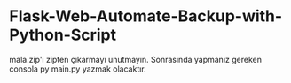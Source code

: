 # Flask-Web-Automate-Backup-with-Python-Script
mala.zip'i zipten çıkarmayı unutmayın. Sonrasında yapmanız gereken consola py main.py yazmak olacaktır.
